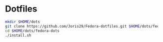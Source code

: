 # Dotfiles

``` bash
mkdir $HOME/dots
git clone https://github.com/Joris29/Fedora-dotfiles.git $HOME/dots/fedora-dots
cd $HOME/dots/fedora-dots
./install.sh
```
